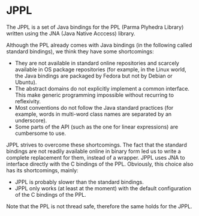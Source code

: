 # JPPL

The JPPL is a set of Java bindings for the PPL (Parma Plyhedra Library) written using the JNA (Java Native Acccess) library.

Although the PPL already comes with Java bindings (in the following called standard bindings), we think they have some shortcomings:

  * They are not available in standard online repositories and scarcely available in OS package repositories (for example, in the Linux world, the Java bindings are packaged by Fedora but not by Debian or Ubuntu).
  * The abstract domains do not explicitly implement a common interface. This make generic programming impossible without recurring to reflexivity.
  * Most conventions do not follow the Java standard practices (for example, words in multi-word class names are separated by an underscore).
  * Some parts of the API (such as the one for linear expressions) are cumbersome to use. 

JPPL strives to overcome these shortcomings. The fact that the standard bindings are not readily available online in binary form led us to write a complete replacement for them, instead of a wrapper. JPPL uses JNA to interface directly with the C bindings of the PPL. Obviously, this choice also has its shortcomings, mainly:

  * JPPL is probably slower than the standard bindings.
  * JPPL only works (at least at the moment) with the default configuration of the C bindings of the PPL.

Note that the PPL is not thread safe, therefore the same holds for the JPPL.
